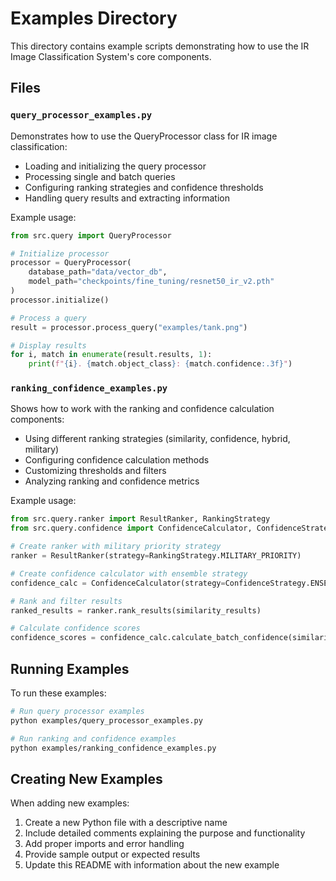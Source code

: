 # Examples Directory

This directory contains example scripts demonstrating how to use the IR Image Classification System's core components.

## Files

### `query_processor_examples.py`

Demonstrates how to use the QueryProcessor class for IR image classification:

- Loading and initializing the query processor
- Processing single and batch queries
- Configuring ranking strategies and confidence thresholds
- Handling query results and extracting information

Example usage:

```python
from src.query import QueryProcessor

# Initialize processor
processor = QueryProcessor(
    database_path="data/vector_db",
    model_path="checkpoints/fine_tuning/resnet50_ir_v2.pth"
)
processor.initialize()

# Process a query
result = processor.process_query("examples/tank.png")

# Display results
for i, match in enumerate(result.results, 1):
    print(f"{i}. {match.object_class}: {match.confidence:.3f}")
```

### `ranking_confidence_examples.py`

Shows how to work with the ranking and confidence calculation components:

- Using different ranking strategies (similarity, confidence, hybrid, military)
- Configuring confidence calculation methods
- Customizing thresholds and filters
- Analyzing ranking and confidence metrics

Example usage:

```python
from src.query.ranker import ResultRanker, RankingStrategy
from src.query.confidence import ConfidenceCalculator, ConfidenceStrategy

# Create ranker with military priority strategy
ranker = ResultRanker(strategy=RankingStrategy.MILITARY_PRIORITY)

# Create confidence calculator with ensemble strategy
confidence_calc = ConfidenceCalculator(strategy=ConfidenceStrategy.ENSEMBLE)

# Rank and filter results
ranked_results = ranker.rank_results(similarity_results)

# Calculate confidence scores
confidence_scores = confidence_calc.calculate_batch_confidence(similarity_results)
```

## Running Examples

To run these examples:

```bash
# Run query processor examples
python examples/query_processor_examples.py

# Run ranking and confidence examples
python examples/ranking_confidence_examples.py
```

## Creating New Examples

When adding new examples:

1. Create a new Python file with a descriptive name
2. Include detailed comments explaining the purpose and functionality
3. Add proper imports and error handling
4. Provide sample output or expected results
5. Update this README with information about the new example
